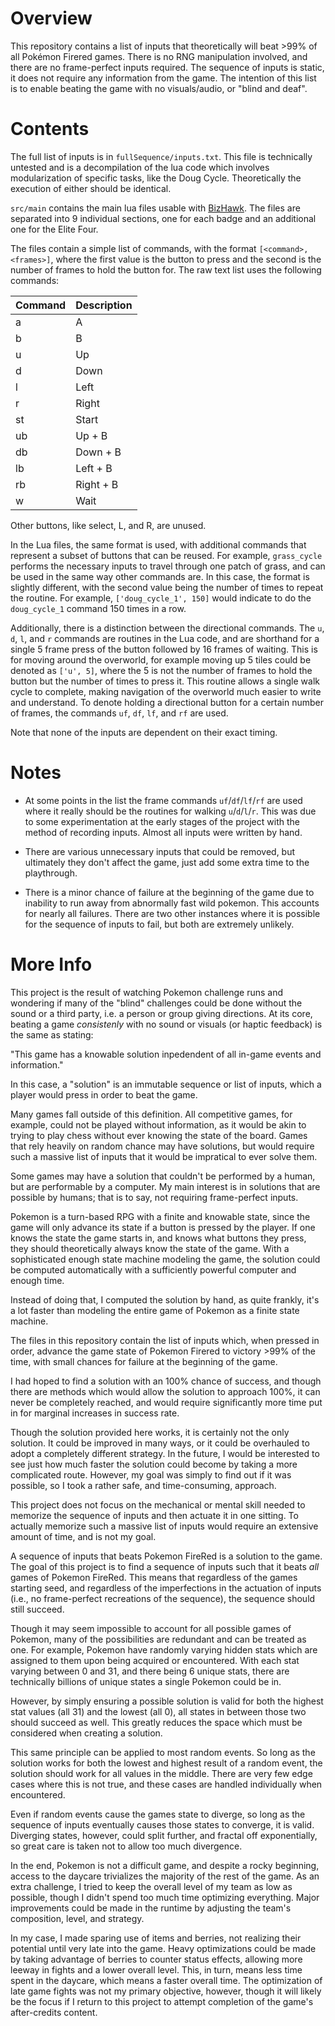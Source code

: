 # Overview

This repository contains a list of inputs that theoretically will beat >99% of all Pokémon Firered games.  There is no RNG manipulation involved, and there are no frame-perfect inputs required.  The sequence of inputs is static, it does not require any information from the game.  The intention of this list is to enable beating the game with no visuals/audio, or "blind and deaf".  

# Contents

The full list of inputs is in `fullSequence/inputs.txt`.  This file is technically untested and is a decompilation of the lua code which involves modularization of specific tasks, like the Doug Cycle.  Theoretically the execution of either should be identical.  

`src/main` contains the main lua files usable with [BizHawk](https://tasvideos.org/Bizhawk).  The files are separated into 9 individual sections, one for each badge and an additional one for the Elite Four.  

The files contain a simple list of commands, with the format `[<command>, <frames>]`, where the first value is the button to press and the second is the number of frames to hold the button for.  The raw text list uses the following commands:

| Command | Description |
| ------------- | ------------- |
| a  | A |
| b  | B |
| u  | Up |
| d  | Down |
| l  | Left |
| r  | Right |
| st  | Start |
| ub  | Up + B |
| db  | Down + B |
| lb  | Left + B |
| rb  | Right + B |
| w  | Wait |

Other buttons, like select, L, and R, are unused. 

In the Lua files, the same format is used, with additional commands that represent a subset of buttons that can be reused.  For example, `grass_cycle` performs the necessary inputs to travel through one patch of grass, and can be used in the same way other commands are.  In this case, the format is slightly different, with the second value being the number of times to repeat the routine.  For example, `['doug_cycle_1', 150]` would indicate to do the `doug_cycle_1` command 150 times in a row.

Additionally, there is a distinction between the directional commands.  The `u`, `d`, `l`, and `r` commands are routines in the Lua code, and are shorthand for a single 5 frame press of the button followed by 16 frames of waiting.  This is for moving around the overworld, for example moving up 5 tiles could be denoted as `['u', 5]`, where the 5 is not the number of frames to hold the button but the number of times to press it.  This routine allows a single walk cycle to complete, making navigation of the overworld much easier to write and understand.  To denote holding a directional button for a certain number of frames, the commands `uf`, `df`, `lf`, and `rf` are used.  

Note that none of the inputs are dependent on their exact timing.

# Notes

- At some points in the list the frame commands `uf`/`df`/`lf`/`rf` are used where it really should be the routines for walking `u`/`d`/`l`/`r`.  This was due to some experimentation at the early stages of the project with the method of recording inputs.  Almost all inputs were written by hand.  

- There are various unnecessary inputs that could be removed, but ultimately they don't affect the game, just add some extra time to the playthrough.  

- There is a minor chance of failure at the beginning of the game due to inability to run away from abnormally fast wild pokemon.  This accounts for nearly all failures.  There are two other instances where it is possible for the sequence of inputs to fail, but both are extremely unlikely.

# More Info

This project is the result of watching Pokemon challenge runs and wondering if many of the "blind" challenges could be done without the sound or a third party, i.e. a person or group giving directions.  At its core, beating a game *consistenly* with no sound or visuals (or haptic feedback) is the same as stating:

"This game has a knowable solution inpedendent of all in-game events and information."

In this case, a "solution" is an immutable sequence or list of inputs, which a player would press in order to beat the game.

Many games fall outside of this definition.  All competitive games, for example, could not be played without information, as it would be akin to trying to play chess without ever knowing the state of the board.  Games that rely heavily on random chance may have solutions, but would require such a massive list of inputs that it would be impratical to ever solve them.  

Some games may have a solution that couldn't be performed by a human, but are performable by a computer.  My main interest is in solutions that are possible by humans;  that is to say, not requiring frame-perfect inputs.

Pokemon is a turn-based RPG with a finite and knowable state, since the game will only advance its state if a button is pressed by the player.  If one knows the state the game starts in, and knows what buttons they press, they should theoretically always know the state of the game.  With a sophisticated enough state machine modeling the game, the solution could be computed automatically with a sufficiently powerful computer and enough time.  

Instead of doing that, I computed the solution by hand, as quite frankly, it's a lot faster than modeling the entire game of Pokemon as a finite state machine.  

The files in this repository contain the list of inputs which, when pressed in order, advance the game state of Pokemon Firered to victory >99% of the time, with small chances for failure at the beginning of the game.  

I had hoped to find a solution with an 100% chance of success, and though there are methods which would allow the solution to approach 100%, it can never be completely reached, and would require significantly more time put in for marginal increases in success rate.

Though the solution provided here works, it is certainly not the only solution.  It could be improved in many ways, or it could be overhauled to adopt a completely different strategy.  In the future, I would be interested to see just how much faster the solution could become by taking a more complicated route.  However, my goal was simply to find out if it was possible, so I took a rather safe, and time-consuming, approach. 

This project does not focus on the mechanical or mental skill needed to memorize the sequence of inputs and then actuate it in one sitting.  To actually memorize such a massive list of inputs would require an extensive amount of time, and is not my goal.

A sequence of inputs that beats Pokemon FireRed is a solution to the game.  The goal of this project is to find a sequence of inputs such that it beats *all* games of Pokemon FireRed.  This means that regardless of the games starting seed, and regardless of the imperfections in the actuation of inputs (i.e., no frame-perfect recreations of the sequence), the sequence should still succeed. 

Though it may seem impossible to account for all possible games of Pokemon, many of the possibilities are redundant and can be treated as one.  For example, Pokemon have randomly varying hidden stats which are assigned to them upon being acquired or encountered.  With each stat varying between 0 and 31, and there being 6 unique stats, there are technically billions of unique states a single Pokemon could be in.  

However, by simply ensuring a possible solution is valid for both the highest stat values (all 31) and the lowest (all 0), all states in between those two should succeed as well.  This greatly reduces the space which must be considered when creating a solution. 

This same principle can be applied to most random events.  So long as the solution works for both the lowest and highest result of a random event, the solution should work for all values in the middle.  There are very few edge cases where this is not true, and these cases are handled individually when encountered.  

Even if random events cause the games state to diverge, so long as the sequence of inputs eventually causes those states to converge, it is valid.  Diverging states, however, could split further, and fractal off exponentially, so great care is taken not to allow too much divergence.  

In the end, Pokemon is not a difficult game, and despite a rocky beginning, access to the daycare trivializes the majority of the rest of the game.  As an extra challenge, I tried to keep the overall level of my team as low as possible, though I didn't spend too much time optimizing everything.  Major improvements could be made in the runtime by adjusting the team's composition, level, and strategy.  

In my case, I made sparing use of items and berries, not realizing their potential until very late into the game.  Heavy optimizations could be made by taking advantage of berries to counter status effects, allowing more leeway in fights and a lower overall level.  This, in turn, means less time spent in the daycare, which means a faster overall time.  The optimization of late game fights was not my primary objective, however, though it will likely be the focus if I return to this project to attempt completion of the game's after-credits content.  